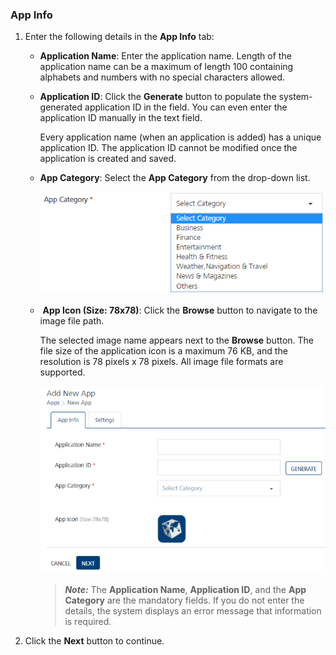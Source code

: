                             


### App Info

1.  Enter the following details in the **App Info** tab:
    *   **Application Name**: Enter the application name. Length of the application name can be a maximum of length 100 containing alphabets and numbers with no special characters allowed.
    *   **Application ID**: Click the **Generate** button to populate the system- generated application ID in the field. You can even enter the application ID manually in the text field.
        
        Every application name (when an application is added) has a unique application ID. The application ID cannot be modified once the application is created and saved.
        
    *   **App Category**: Select the **App Category** from the drop-down list.
        
        ![](../Resources/Images/Overview/Apps/appcategory.png)
        
    *    **App Icon (Size: 78x78)**: Click the **Browse** button to navigate to the image file path.
        
        The selected image name appears next to the **Browse** button. The file size of the application icon is a maximum 76 KB, and the resolution is 78 pixels x 78 pixels. All image file formats are supported.
        
        ![](../Resources/Images/Overview/Apps/addnewappappinfo_651x429.png)
        
        > **_Note:_** The **Application Name**, **Application ID**, and the **App Category** are the mandatory fields. If you do not enter the details, the system displays an error message that information is required.  
        
2.  Click the **Next** button to continue.
